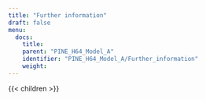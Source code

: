 ```yaml
---
title: "Further information"
draft: false
menu:
  docs:
    title:
    parent: "PINE_H64_Model_A"
    identifier: "PINE_H64_Model_A/Further_information"
    weight:
---
```


{{< children >}}